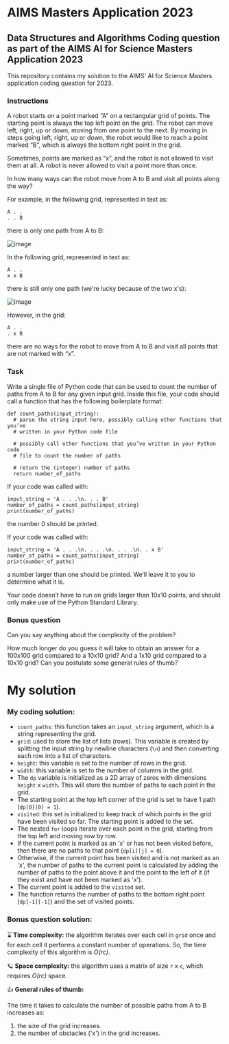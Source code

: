 # AIMS Masters Application 2023
## Data Structures and Algorithms Coding question as part of the AIMS AI for Science Masters Application 2023

This repository contains my solution to the AIMS' AI for Science Masters application coding question for 2023.

### Instructions

A robot starts on a point marked “A” on a rectangular grid of points. The starting point is always the top left point on the grid. The robot can move left, right, up or down, moving from one point to the next. By moving in steps going left, right, up or down, the robot would like to reach a point marked “B”, which is always the bottom right point in the grid.

Sometimes, points are marked as “x”, and the robot is not allowed to visit them at all. A robot is never allowed to visit a point more than once.

In how many ways can the robot move from A to B and visit all points along the way?

For example, in the following grid, represented in text as:
```
A . .
. . B
```
there is only one path from A to B:

![image](https://user-images.githubusercontent.com/56385852/229277441-a8eabe94-31fd-4d67-8e66-595bab987a09.png)

In the following grid, represented in text as:
```
A . .
x x B
```
there is still only one path (we're lucky because of the two x's):

![image](https://user-images.githubusercontent.com/56385852/229277460-c5762d4c-8cda-4836-99a1-193b8746f256.png)

However, in the grid:
```
A . .
. x B
```
there are no ways for the robot to move from A to B and visit all points that are not marked with “x”.

### Task 
Write a single file of Python code that can be used to count the number of paths from A to B for any given input grid. Inside this file, your code should call a function that has the following boilerplate format:
```
def count_paths(input_string):
  # parse the string input here, possibly calling other functions that you’ve
  # written in your Python code file

  # possibly call other functions that you’ve written in your Python code
  # file to count the number of paths

  # return the (integer) number of paths
  return number_of_paths
```

If your code was called with:
```
input_string = 'A . . .\n. . . B'
number_of_paths = count_paths(input_string)
print(number_of_paths)
```
the number 0 should be printed. 

If your code was called with:
```
input_string = 'A . . .\n. . . .\n. . . .\n. . x B'
number_of_paths = count_paths(input_string)
print(number_of_paths)
```
a number larger than one should be printed. We’ll leave it to you to determine what it is.

Your code doesn’t have to run on grids larger than 10x10 points, and should only make use of the Python Standard Library.

### Bonus question
Can you say anything about the complexity of the problem?

How much longer do you guess it will take to obtain an answer for a 100x100 grid compared to a 10x10 grid? And a 1x10 grid compared to a 10x10 grid? Can you postulate some general rules of thumb?

# My solution

### My coding solution:

- `count_paths`: this function takes an `input_string` argument, which is a string representing the grid.
- `grid`: used to store the list of lists (rows). This variable is created by splitting the input string by newline characters (`\n`) and then converting each row into a list of characters.
- `height`: this variable is set to the number of rows in the grid.
- `width`: this variable is set to the number of columns in the grid. 
- The `dp` variable is initialized as a 2D array of zeros with dimensions `height` x `width`. This will store the number of paths to each point in the grid.
- The starting point at the top left corner of the grid is set to have 1 path (`dp[0][0] = 1`).
- `visited`: this set is initialized to keep track of which points in the grid have been visited so far. The starting point is added to the set.
- The nested `for` loops iterate over each point in the grid, starting from the top left and moving row by row.
- If the current point is marked as an 'x' or has not been visited before, then there are no paths to that point (`dp[i][j] = 0`).
- Otherwise, if the current point has been visited and is not marked as an 'x', the number of paths to the current point is calculated by adding the number of paths to the point above it and the point to the left of it (if they exist and have not been marked as 'x').
- The current point is added to the `visited` set.
- The function returns the number of paths to the bottom right point (`dp[-1][-1]`) and the set of visited points.

### Bonus question solution:

⌛ **Time complexity:** the algorithm iterates over each cell in `grid` once and for each cell it performs a constant number of operations. So, the time complexity of this algorithm is *O(rc)*.

🪐 **Space complexity:** the algorithm uses a matrix of size `r` x `c`, which requires *O(rc)* space.

👍 **General rules of thumb:**

The time it takes to calculate the number of possible paths from A to B increases as: 
1. the size of the grid increases.
2. the number of obstacles ('x') in the grid increases.
